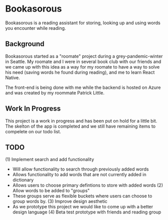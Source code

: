# Bookasorous 
Bookasorous is a reading assistant for storing, looking up and using words you encounter while reading.

## Background

Bookasorous started as a "roomate" project during a grey-pandemic-winter in Seattle. My roomate and I were in several book club with our friends and we came up with this idea as a way for my roomate to have a way to solve his need (saving words he found during reading), and me to learn React Native.

The front-end is being done with me while the backend is hosted on Azure and was created by my roommate Patrick Little.

## Work In Progress
This project is a work in progress and has been put on hold for a little bit. The skelton of the app is completed and we still have remaining items to compelete on our todo list.

## TODO
(1) Implement search and add functionality 
  - Will allow functionality to search through previously added words
  - Allows functionality to add words that are not currently added in dictionary
  - Allows users to choose primary defintions to store with added words
(2) Allow words to be added to "groups"
  - These groups serve as flexible buckets where users can choose to group words by.
(3) Improve design aesthetic
  - As we prototype this project we would like to come up with a better design language
(4) Beta test prototype with friends and reading group 